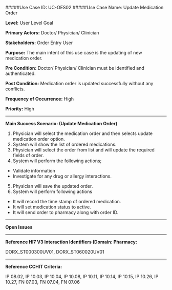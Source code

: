 #####Use Case ID: UC-OES02
#####Use Case Name: Update Medication Order

**Level:**                     User Level Goal

**Primary Actors:**            Doctor/ Physician/ Clinician 

**Stakeholders:**              Order Entry User

**Purpose:**                   The main intent of this use case is the updating of new medication order.

**Pre Condition:**             Doctor/ Physician/ Clinician must be identified and authenticated.  

**Post Condition:**            Medication order is updated successfully without any conflicts.

**Frequency of Occurrence:**   High

**Priority:**                  High
__________________________________________________________
**Main Success Scenario: (Update Medication Order)**

1.	Physician will select the medication order and then selects update medication order option.
2.	System will show the list of ordered medications.
3.	Physician will select the order from list and will update the required fields of order.
4.	System will perform the following actions;
  * Validate information 
  * Investigate for any drug or allergy interactions.
5.	Physician will save the updated order.
6.	System will perform following actions
  * It will record the time stamp of ordered medication.
  * It will set medication status to active.
  * It will send order to pharmacy along with order ID.

_______________________________________________________________
**Open Issues**


_______________________________________________________________
**Reference Hl7 V3 Interaction Identifiers (Domain: Pharmacy:**

DORX_ST000300UV01, DORX_ST060020UV01
_______________________________________________________________
**Reference CCHIT Criteria:**

IP 08.02, IP 10.03, IP 10.04, IP 10.08, IP 10.11, IP 10.14, IP 10.15, IP 10.26, IP 10.27, FN 07.03, FN 07.04, FN 07.06
